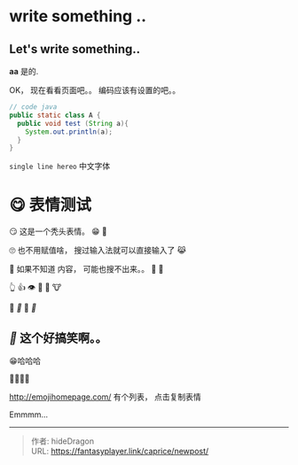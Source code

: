 # write something .. 


## Let's write something..

**aa** 是的.

OK， 现在看看页面吧。。  编码应该有设置的吧。。





```java
// code java
public static class A {
  public void test (String a){
    System.out.println(a);
  }
}
```



`single line hereo`  中文字体





# 😋   表情测试



😏  这是一个秃头表情。  😁      🤣



🙄   也不用赋值啥， 搜过输入法就可以直接输入了  😹

🙈  如果不知道 内容， 可能也搜不出来。。  🤥   👶



👆     👍   👁      🤝   🙏    🐮



🌚  <i>🌚</i>   **🌚**   *🌚*  



## *🌚*   这个好搞笑啊。。 

😁哈哈哈   



🎉🎉🎉🎉   

http://emojihomepage.com/    有个列表， 点击复制表情  



Emmmm... 





---

> 作者: hideDragon  
> URL: https://fantasyplayer.link/caprice/newpost/  

